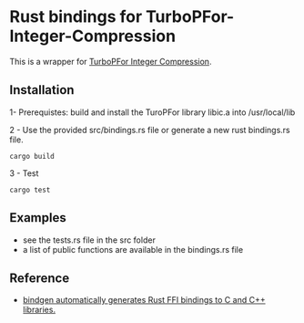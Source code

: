 # Rust bindings for TurboPFor-Integer-Compression

This is a wrapper for [TurboPFor Integer Compression](https://github.com/powturbo/TurboPFor-Integer-Compression).

## Installation
1- Prerequistes: build and install the TuroPFor library libic.a into /usr/local/lib  

2 - Use the provided src/bindings.rs file or generate a new rust bindings.rs file.
```shell
cargo build
```
3 - Test 
```shell
cargo test
```
## Examples
 - see the tests.rs file in the src folder
 - a list of public functions are available in the bindings.rs file
 
## Reference
- [bindgen automatically generates Rust FFI bindings to C and C++ libraries.](https://rust-lang.github.io/rust-bindgen/)
